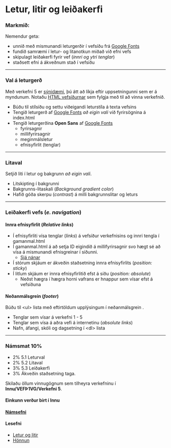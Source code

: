 # Letur, litir og leiðakerfi 

### Markmið:

Nemendur geta:

* unnið með mismunandi leturgerðir í vefsíðu frá [Google Fonts](https://fonts.google.com/)
* fundið samræmi í letur- og litanotkun miðað við efni vefs 
* skipulagt leiðakerfi fyrir vef (_innri og ytri tenglar_)
* staðsett efni á ákveðnum stað í vefsíðu 

---

### Val á leturgerð  

Með verkefni 5 er [sýnidæmi](Namsefni-5/Daemi/Readme.md), þú átt að líkja eftir uppsetningunni sem er á myndunum. Notaðu [HTML vefsíðurnar](Namsefni-5/verkefni-5.zip) sem fylgja með til að vinna verkefnið. 
 

- Búðu til stílsíðu og settu viðeigandi leturstíla á texta vefsins
- Tengið leturgerð af [Google Fonts](https://fonts.google.com/) _að eigin vali_ við fyrirsögnina á index.html
- Tengið leturgerðina **Open Sans** af [Google Fonts](https://fonts.google.com/) 
  - fyrirsagnir
  - millifyrirsagnir
  - meginmálsletur
  - efnisyfirlit (tenglar)

---

### Litaval

Setjið liti í letur og bakgrunn _að eigin vali_.

* Litskipting í bakgrunni
* Bakgrunns-litaskali (_Background gradient color_)
* Hafið góða skerpu (_contrast_) á milli bakgrunnslitar og leturs

---

### Leiðakerfi vefs (_e. navigation_)

#### Innra efnisyfirlit (_Relative links_)

* Í efnisyfirliti vísa tenglar (_links_) á vefsíður verkefnisins og innri tengla í gamanmal.html
* Í gamanmal.html á að setja ID eigindið á millifyrirsagnir svo hægt sé að vísa á mismunandi efnisgreinar í síðunni.
  * [Sjá nánar](Namsefni-5/Daemi/Readme.md)
* Í stórum skjáum er ákveðin staðsetning innra efnisyfirlits (_position: sticky_) 
* Í litlum skjáum er innra efnisyfirlitið efst á síðu (_position: absolute_)  
  * Neðst hægra í hægra horni vafrans er hnappur sem vísar efst á vefsíðuna

#### Neðanmálsgrein (_footer_)

Búðu til &lt;ul> lista með eftirtöldum upplýsingum í neðanmálsgrein .

* Tenglar sem vísar á verkefni 1 - 5
* Tenglar sem vísa á aðra vefi á internetinu (_absolute links_) 
* Nafn, áfangi, skóli og dagsetning í &lt;dl> lista

---




### Námsmat 10%

* 2% 5.1 Leturval
* 2% 5.2 Litaval 
* 3% 5.3 Leiðakerfi
* 3% Ákveðin staðsetning taga. 

Skilaðu öllum vinnugögnum sem tilheyra verkefninu í **Innu/VEFÞ1VG/Verkefni 5**. 


#### Einkunn verður birt í Innu

#### [Námsefni](https://github.com/vefgrunnur/24H-verkefni/tree/main/Verkefni-5/Namsefni-5)

#### Lesefni

- [Letur og litir](https://bok.vefforritun.is/15.css-letur-litir)
- [Hönnun](https://bok.vefforritun.is/20.honnun)
